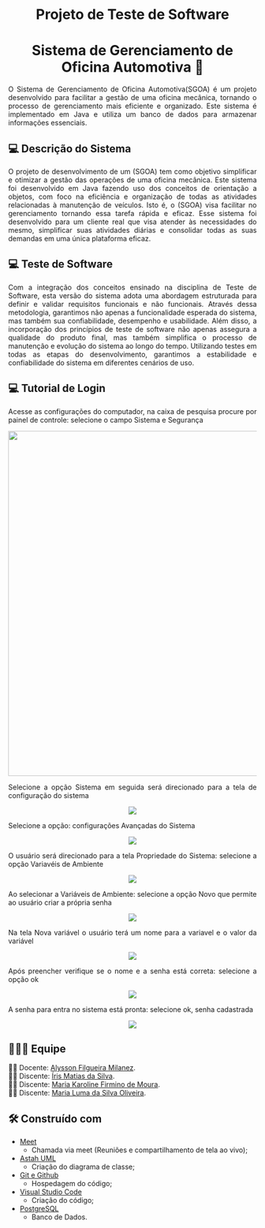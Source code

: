 <h1 align="center"> Projeto de Teste de Software </h1>
<h1 align="center">Sistema de Gerenciamento de Oficina Automotiva 🚗</h1>

   <p align="justify">   O Sistema de Gerenciamento de Oficina Automotiva(SGOA) é um projeto desenvolvido para facilitar a gestão de uma oficina mecânica, tornando o processo de gerenciamento mais eficiente e organizado. Este sistema é implementado em Java e utiliza um banco de dados para armazenar informações essenciais. </p>

   ## **:computer:** Descrição do Sistema 

  <p align="justify">  O projeto de desenvolvimento de um (SGOA) tem como objetivo simplificar e otimizar a gestão das operações de uma oficina mecânica. Este sistema foi desenvolvido em Java fazendo uso dos conceitos de orientação a objetos, com foco na eficiência e organização de todas as atividades relacionadas à manutenção de veículos. Isto é, o (SGOA) visa facilitar no gerenciamento tornando essa tarefa rápida e eficaz. Esse sistema foi desenvolvido para um cliente real que visa atender às necessidades do mesmo, simplificar suas atividades diárias e consolidar todas as suas demandas em uma única plataforma eficaz.
 </p>


## **:computer:** Teste de Software

   <p align="justify">   Com a integração dos conceitos ensinado na disciplina de Teste de Software, esta versão do sistema adota uma abordagem estruturada para definir e validar requisitos funcionais e não funcionais. Através dessa metodologia, garantimos não apenas a funcionalidade esperada do sistema, mas também sua confiabilidade, desempenho e usabilidade. Além disso, a incorporação dos princípios de teste de software não apenas assegura a qualidade do produto final, mas também simplifica o processo de manutenção e evolução do sistema ao longo do tempo. Utilizando testes em todas as etapas do desenvolvimento, garantimos a estabilidade e confiabilidade do sistema em diferentes cenários de uso. </p>

   
## **:computer:** Tutorial de Login
  <p align="justify">  Acesse as configurações do computador, na caixa de pesquisa procure por painel de controle: 
  selecione o campo Sistema e Segurança </p>
<div align="center">
<img src="https://github.com/Mkaroline/Banco-de-Dados/assets/112703319/c5005028-225f-488f-b25b-6d447d0d2725" width="700px" />
</div>

 <p align="justify">  Selecione a opção Sistema em seguida será direcionado para a tela de configuração do sistema </p>
<div align="center">
<img src="https://github.com/Mkaroline/Banco-de-Dados/assets/112703319/bd7d660c-ff47-4c17-a6f4-9b66c9f1688e"50px" />
</div>

 <p align="justify">  Selecione a opção: configurações Avançadas do Sistema  </p>
<div align="center">
<img src="https://github.com/Mkaroline/Banco-de-Dados/assets/112703319/5602d319-df6b-4d39-8690-0a14b5cfc8b7"50px" />
</div>

 <p align="justify"> O usuário será direcionado para a tela Propriedade do Sistema: selecione a
 opção Variavéis de Ambiente </p>
<div align="center">
<img src="https://github.com/Mkaroline/Banco-de-Dados/assets/112703319/d0dc09b9-f99c-45ed-8f36-9c980b1fe547"250px" />
</div>

  <p align="justify"> Ao selecionar a Variáveis de Ambiente: selecione a opção Novo que permite ao usuário criar a própria senha </p>
<div align="center">
<img src="https://github.com/Mkaroline/Banco-de-Dados/assets/112703319/5508a956-b917-4bbd-bfbd-8cfcc789ebfc"250px" />
</div>

  <p align="justify"> Na tela Nova variável o usuário terá um nome para a variavel e o valor da variável </p>
<div align="center">
<img src="https://github.com/Mkaroline/Banco-de-Dados/assets/112703319/ab30d2a6-f02f-4560-80a5-eb85550a5256"250px" />
</div>

  <p align="justify"> Após preencher verifique se o nome e a senha está correta: selecione a opção ok </p>
<div align="center">
<img src="https://github.com/Mkaroline/Banco-de-Dados/assets/112703319/5f35c201-a897-46b1-9d5e-8eb950a0850e"250px" />
</div>

 <p align="justify"> A senha para entra no sistema está pronta: selecione ok, senha cadastrada </p>
<div align="center">
<img src="https://github.com/Mkaroline/Banco-de-Dados/assets/112703319/dcf339ff-d507-4c11-90f7-118fb4c580d9"250px" />
</div>



## :family_man_woman_girl: Equipe

:man_teacher: Docente: [Alysson Filgueira Milanez](https://github.com/alyssonfm).<br />
:woman_student: Discente: [Íris Matias da Silva](https://github.com/IrisMatiasdaSilva).<br />
:woman_student: Discente: [Maria Karoline Firmino de Moura](https://github.com/Mkaroline).<br />
:woman_student: Discente: [Maria Luma da Silva Oliveira](https://github.com/LumaOlli).<br />

## **:hammer_and_wrench:** Construído com
 *  [Meet](https://meet.google.com/)
    * Chamada via meet (Reuniões e compartilhamento de tela ao vivo);    
 *  [Astah UML](https://astah.net/downloads/)
    * Criação do diagrama de classe;
 *  [Git e Github](https://github.com/)
    * Hospedagem do código;
 *  [Visual Studio Code](https://code.visualstudio.com/)
    * Criação do código;
 * [PostgreSQL](https://www.postgresql.org/)
   * Banco de Dados.

    
